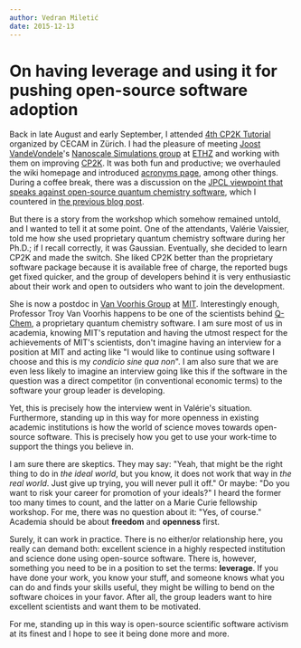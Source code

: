 ```yaml
---
author: Vedran Miletić
date: 2015-12-13
---
```


# On having leverage and using it for pushing open-source software adoption

Back in late August and early September, I attended [4th CP2K Tutorial](https://www.cecam.org/workshop-details/480) organized by CECAM in Zürich. I had the pleasure of meeting [Joost VandeVondele](http://www.nanosim.mat.ethz.ch/people/head/vjoost.html)'s [Nanoscale Simulations group](http://www.nanosim.mat.ethz.ch/) at [ETHZ](https://www.ethz.ch/) and working with them on improving [CP2K](https://www.cp2k.org/). It was both fun and productive; we overhauled the wiki homepage and introduced [acronyms page](https://www.cp2k.org/acronyms), among other things. During a coffee break, there was a discussion on the [JPCL viewpoint that speaks against open-source quantum chemistry software](https://pubs.acs.org/doi/abs/10.1021/acs.jpclett.5b01258), which I countered in [the previous blog post](2015-09-14-what-is-the-price-of-open-source-fear-uncertainty-and-doubt.md).

But there is a story from the workshop which somehow remained untold, and I wanted to tell it at some point. One of the attendants, Valérie Vaissier, told me how she used proprietary quantum chemistry software during her Ph.D.; if I recall correctly, it was Gaussian. Eventually, she decided to learn CP2K and made the switch. She liked CP2K better than the proprietary software package because it is available free of charge, the reported bugs get fixed quicker, and the group of developers behind it is very enthusiastic about their work and open to outsiders who want to join the development.

She is now a postdoc in [Van Voorhis Group](https://vanvoorhisgroup.mit.edu/) at [MIT](https://web.mit.edu/). Interestingly enough, Professor Troy Van Voorhis happens to be one of the scientists behind [Q-Chem](https://www.q-chem.com/), a proprietary quantum chemistry software. I am sure most of us in academia, knowing MIT's reputation and having the utmost respect for the achievements of MIT's scientists, don't imagine having an interview for a position at MIT and acting like "I would like to continue using software I choose and this is my *condicio sine qua non*". I am also sure that we are even less likely to imagine an interview going like this if the software in the question was a direct competitor (in conventional economic terms) to the software your group leader is developing.

Yet, this is precisely how the interview went in Valérie's situation. Furthermore, standing up in this way for more openness in existing academic institutions is how the world of science moves towards open-source software. This is precisely how you get to use your work-time to support the things you believe in.

I am sure there are skeptics. They may say: "Yeah, that might be the right thing to do in *the ideal world*, but you know, it does not work that way in *the real world*. Just give up trying, you will never pull it off." Or maybe: "Do you want to risk your career for promotion of your ideals?" I heard the former too many times to count, and the latter on a Marie Curie fellowship workshop. For me, there was no question about it: "Yes, of course." Academia should be about **freedom** and **openness** first.

Surely, it can work in practice. There is no either/or relationship here, you really can demand both: excellent science in a highly respected institution and science done using open-source software. There is, however, something you need to be in a position to set the terms: **leverage**. If you have done your work, you know your stuff, and someone knows what you can do and finds your skills useful, they might be willing to bend on the software choices in your favor. After all, the group leaders want to hire excellent scientists and want them to be motivated.

For me, standing up in this way is open-source scientific software activism at its finest and I hope to see it being done more and more.
